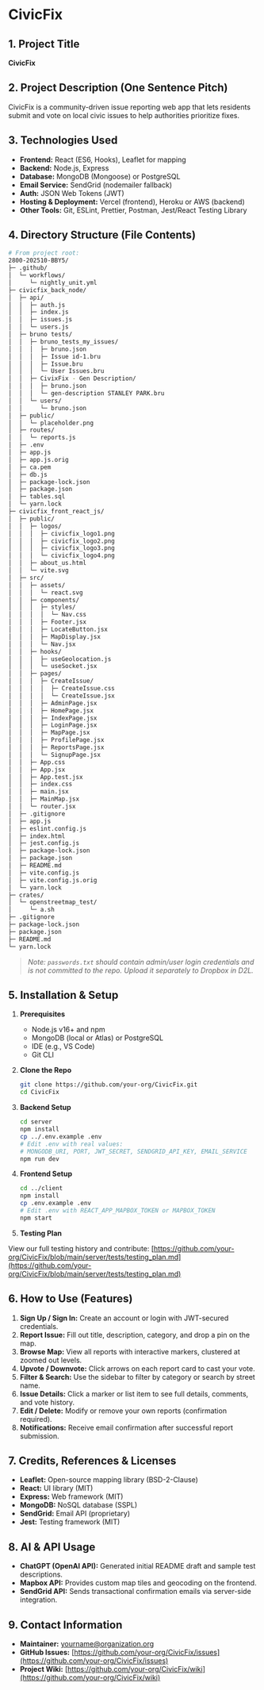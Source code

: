# CivicFix

## 1. Project Title

**CivicFix**

## 2. Project Description (One Sentence Pitch)

CivicFix is a community-driven issue reporting web app that lets residents submit and vote on local civic issues to help authorities prioritize fixes.

## 3. Technologies Used

- **Frontend:** React (ES6, Hooks), Leaflet for mapping
- **Backend:** Node.js, Express
- **Database:** MongoDB (Mongoose) or PostgreSQL
- **Email Service:** SendGrid (nodemailer fallback)
- **Auth:** JSON Web Tokens (JWT)
- **Hosting & Deployment:** Vercel (frontend), Heroku or AWS (backend)
- **Other Tools:** Git, ESLint, Prettier, Postman, Jest/React Testing Library

## 4. Directory Structure (File Contents)

```bash
# From project root:
2800-202510-BBY5/
├─ .github/
│  └─ workflows/
│     └─ nightly_unit.yml
├─ civicfix_back_node/
│  ├─ api/
│  │  ├─ auth.js
│  │  ├─ index.js
│  │  ├─ issues.js
│  │  └─ users.js
│  ├─ bruno tests/
│  │  ├─ bruno_tests_my_issues/
│  │  │  ├─ bruno.json
│  │  │  ├─ Issue id-1.bru
│  │  │  ├─ Issue.bru
│  │  │  └─ User Issues.bru
│  │  ├─ CivixFix - Gen Description/
│  │  │  ├─ bruno.json
│  │  │  └─ gen-description STANLEY PARK.bru
│  │  └─ users/
│  │     └─ bruno.json
│  ├─ public/
│  │  └─ placeholder.png
│  ├─ routes/
│  │  └─ reports.js
│  ├─ .env
│  ├─ app.js
│  ├─ app.js.orig
│  ├─ ca.pem
│  ├─ db.js
│  ├─ package-lock.json
│  ├─ package.json
│  ├─ tables.sql
│  └─ yarn.lock
├─ civicfix_front_react_js/
│  ├─ public/
│  │  ├─ logos/
│  │  │  ├─ civicfix_logo1.png
│  │  │  ├─ civicfix_logo2.png
│  │  │  ├─ civicfix_logo3.png
│  │  │  └─ civicfix_logo4.png
│  │  ├─ about_us.html
│  │  └─ vite.svg
│  ├─ src/
│  │  ├─ assets/
│  │  │  └─ react.svg
│  │  ├─ components/
│  │  │  ├─ styles/
│  │  │  │  └─ Nav.css
│  │  │  ├─ Footer.jsx
│  │  │  ├─ LocateButton.jsx
│  │  │  ├─ MapDisplay.jsx
│  │  │  └─ Nav.jsx
│  │  ├─ hooks/
│  │  │  ├─ useGeolocation.js
│  │  │  └─ useSocket.jsx
│  │  ├─ pages/
│  │  │  ├─ CreateIssue/
│  │  │  │  ├─ CreateIssue.css
│  │  │  │  └─ CreateIssue.jsx
│  │  │  ├─ AdminPage.jsx
│  │  │  ├─ HomePage.jsx
│  │  │  ├─ IndexPage.jsx
│  │  │  ├─ LoginPage.jsx
│  │  │  ├─ MapPage.jsx
│  │  │  ├─ ProfilePage.jsx
│  │  │  ├─ ReportsPage.jsx
│  │  │  └─ SignupPage.jsx
│  │  ├─ App.css
│  │  ├─ App.jsx
│  │  ├─ App.test.jsx
│  │  ├─ index.css
│  │  ├─ main.jsx
│  │  ├─ MainMap.jsx
│  │  └─ router.jsx
│  ├─ .gitignore
│  ├─ app.js
│  ├─ eslint.config.js
│  ├─ index.html
│  ├─ jest.config.js
│  ├─ package-lock.json
│  ├─ package.json
│  ├─ README.md
│  ├─ vite.config.js
│  ├─ vite.config.js.orig
│  └─ yarn.lock
├─ crates/
│  └─ openstreetmap_test/
│     └─ a.sh
├─ .gitignore
├─ package-lock.json
├─ package.json
├─ README.md
└─ yarn.lock

```

> _Note: `passwords.txt` should contain admin/user login credentials and is not committed to the repo. Upload it separately to Dropbox in D2L._

## 5. Installation & Setup

1. **Prerequisites**

   - Node.js v16+ and npm
   - MongoDB (local or Atlas) or PostgreSQL
   - IDE (e.g., VS Code)
   - Git CLI

2. **Clone the Repo**

   ```bash
   git clone https://github.com/your-org/CivicFix.git
   cd CivicFix
   ```

3. **Backend Setup**

   ```bash
   cd server
   npm install
   cp ../.env.example .env
   # Edit .env with real values:
   # MONGODB_URI, PORT, JWT_SECRET, SENDGRID_API_KEY, EMAIL_SERVICE
   npm run dev
   ```

4. **Frontend Setup**

   ```bash
   cd ../client
   npm install
   cp .env.example .env
   # Edit .env with REACT_APP_MAPBOX_TOKEN or MAPBOX_TOKEN
   npm start
   ```

5. **Testing Plan**

View our full testing history and contribute:
[https://github.com/your-org/CivicFix/blob/main/server/tests/testing_plan.md](https://github.com/your-org/CivicFix/blob/main/server/tests/testing_plan.md)

## 6. How to Use (Features)

1. **Sign Up / Sign In:** Create an account or login with JWT-secured credentials.
2. **Report Issue:** Fill out title, description, category, and drop a pin on the map.
3. **Browse Map:** View all reports with interactive markers, clustered at zoomed out levels.
4. **Upvote / Downvote:** Click arrows on each report card to cast your vote.
5. **Filter & Search:** Use the sidebar to filter by category or search by street name.
6. **Issue Details:** Click a marker or list item to see full details, comments, and vote history.
7. **Edit / Delete:** Modify or remove your own reports (confirmation required).
8. **Notifications:** Receive email confirmation after successful report submission.

## 7. Credits, References & Licenses

- **Leaflet:** Open-source mapping library (BSD-2-Clause)
- **React:** UI library (MIT)
- **Express:** Web framework (MIT)
- **MongoDB:** NoSQL database (SSPL)
- **SendGrid:** Email API (proprietary)
- **Jest:** Testing framework (MIT)

## 8. AI & API Usage

- **ChatGPT (OpenAI API):** Generated initial README draft and sample test descriptions.
- **Mapbox API:** Provides custom map tiles and geocoding on the frontend.
- **SendGrid API:** Sends transactional confirmation emails via server-side integration.

## 9. Contact Information

- **Maintainer:** [yourname@organization.org](mailto:yourname@organization.org)
- **GitHub Issues:** [https://github.com/your-org/CivicFix/issues](https://github.com/your-org/CivicFix/issues)
- **Project Wiki:** [https://github.com/your-org/CivicFix/wiki](https://github.com/your-org/CivicFix/wiki)
